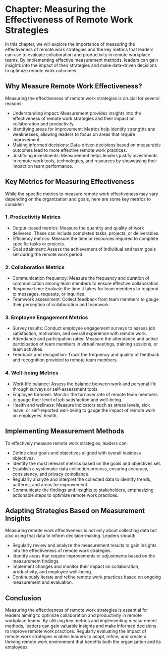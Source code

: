 Chapter: Measuring the Effectiveness of Remote Work Strategies
==============================================================

In this chapter, we will explore the importance of measuring the effectiveness of remote work strategies and the key metrics that leaders can use to evaluate collaboration and productivity in remote workplace teams. By implementing effective measurement methods, leaders can gain insights into the impact of their strategies and make data-driven decisions to optimize remote work outcomes.

Why Measure Remote Work Effectiveness?
--------------------------------------

Measuring the effectiveness of remote work strategies is crucial for several reasons:

* Understanding impact: Measurement provides insights into the effectiveness of remote work strategies and their impact on collaboration and productivity.
* Identifying areas for improvement: Metrics help identify strengths and weaknesses, allowing leaders to focus on areas that require improvement.
* Making informed decisions: Data-driven decisions based on measurable outcomes lead to more effective remote work practices.
* Justifying investments: Measurement helps leaders justify investments in remote work tools, technologies, and resources by showcasing their impact on team performance.

Key Metrics for Measuring Effectiveness
---------------------------------------

While the specific metrics to measure remote work effectiveness may vary depending on the organization and goals, here are some key metrics to consider:

### 1. Productivity Metrics

* Output-based metrics: Measure the quantity and quality of work delivered. These can include completed tasks, projects, or deliverables.
* Efficiency metrics: Measure the time or resources required to complete specific tasks or projects.
* Goal attainment: Assess the achievement of individual and team goals set during the remote work period.

### 2. Collaboration Metrics

* Communication frequency: Measure the frequency and duration of communication among team members to ensure effective collaboration.
* Response time: Evaluate the time it takes for team members to respond to messages, requests, or inquiries.
* Teamwork assessment: Collect feedback from team members to gauge their perception of collaboration and teamwork.

### 3. Employee Engagement Metrics

* Survey results: Conduct employee engagement surveys to assess job satisfaction, motivation, and overall experience with remote work.
* Attendance and participation rates: Measure the attendance and active participation of team members in virtual meetings, training sessions, or team activities.
* Feedback and recognition: Track the frequency and quality of feedback and recognition provided to remote team members.

### 4. Well-being Metrics

* Work-life balance: Assess the balance between work and personal life through surveys or self-assessment tools.
* Employee turnover: Monitor the turnover rate of remote team members to gauge their level of job satisfaction and well-being.
* Health and wellness: Measure indicators such as stress levels, sick leave, or self-reported well-being to gauge the impact of remote work on employees' health.

Implementing Measurement Methods
--------------------------------

To effectively measure remote work strategies, leaders can:

* Define clear goals and objectives aligned with overall business objectives.
* Identify the most relevant metrics based on the goals and objectives set.
* Establish a systematic data collection process, ensuring accuracy, consistency, and privacy compliance.
* Regularly analyze and interpret the collected data to identify trends, patterns, and areas for improvement.
* Communicate the findings and insights to stakeholders, emphasizing actionable steps to optimize remote work practices.

Adapting Strategies Based on Measurement Insights
-------------------------------------------------

Measuring remote work effectiveness is not only about collecting data but also using that data to inform decision-making. Leaders should:

* Regularly review and analyze the measurement results to gain insights into the effectiveness of remote work strategies.
* Identify areas that require improvements or adjustments based on the measurement findings.
* Implement changes and monitor their impact on collaboration, productivity, and employee well-being.
* Continuously iterate and refine remote work practices based on ongoing measurement and evaluation.

Conclusion
----------

Measuring the effectiveness of remote work strategies is essential for leaders aiming to optimize collaboration and productivity in remote workplace teams. By utilizing key metrics and implementing measurement methods, leaders can gain valuable insights and make informed decisions to improve remote work practices. Regularly evaluating the impact of remote work strategies enables leaders to adapt, refine, and create a thriving remote work environment that benefits both the organization and its employees.
